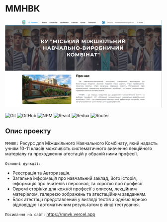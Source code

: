 # ММНВК

![React](./assets/mnvk.png)

![Git](https://img.shields.io/badge/git-%23F05033.svg?style=for-the-badge&logo=git&logoColor=white)
![GitHub](https://img.shields.io/badge/github-%23121011.svg?style=for-the-badge&logo=github&logoColor=white)
![NPM](https://img.shields.io/badge/NPM-%23000000.svg?style=for-the-badge&logo=npm&logoColor=white)
![React](https://img.shields.io/badge/React-20232A?style=for-the-badge&logo=react&logoColor=61DAFB)
![Redux](https://img.shields.io/badge/Redux-593D88?style=for-the-badge&logo=redux&logoColor=white)
![Router](https://img.shields.io/badge/React_Router-CA4245?style=for-the-badge&logo=react-router&logoColor=white)

## Опис проекту

`ММНВК:` Ресурс для Міжшкільного Навчального Комбінату, який надасть учням 10-11
класів можливість систематичного вивчення лекційного матеріалу та проходження
атестацій у обраній ними професії.

`Основні функції:`

- Реєстрація та Авторизація.
- Загальна інформація про навчальний заклад, його історія, інформація про
  вчителів і персонал, та коротко про професії.
- Окремі сторінки для кожної професії з описом, лекційним матеріалом, галереєю
  зображень та атестаційним завданням.
- Блок атестації представлений у вигляді тестів з однією вірною відповіддю і
  автоматичним результатом в кінці тестування.

`Посилання на сайт:` https://mnvk.vercel.app
